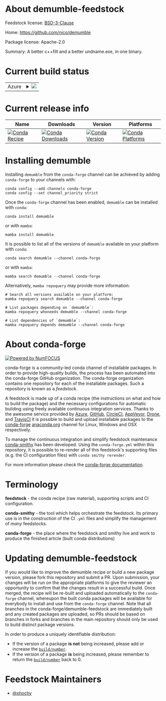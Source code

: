 About demumble-feedstock
========================

Feedstock license: [BSD-3-Clause](https://github.com/conda-forge/demumble-feedstock/blob/main/LICENSE.txt)

Home: https://github.com/nico/demumble

Package license: Apache-2.0

Summary: A better c++filt and a better undname.exe, in one binary.

Current build status
====================


<table>
    
  <tr>
    <td>Azure</td>
    <td>
      <details>
        <summary>
          <a href="https://dev.azure.com/conda-forge/feedstock-builds/_build/latest?definitionId=21050&branchName=main">
            <img src="https://dev.azure.com/conda-forge/feedstock-builds/_apis/build/status/demumble-feedstock?branchName=main">
          </a>
        </summary>
        <table>
          <thead><tr><th>Variant</th><th>Status</th></tr></thead>
          <tbody><tr>
              <td>linux_64</td>
              <td>
                <a href="https://dev.azure.com/conda-forge/feedstock-builds/_build/latest?definitionId=21050&branchName=main">
                  <img src="https://dev.azure.com/conda-forge/feedstock-builds/_apis/build/status/demumble-feedstock?branchName=main&jobName=linux&configuration=linux%20linux_64_" alt="variant">
                </a>
              </td>
            </tr><tr>
              <td>osx_64</td>
              <td>
                <a href="https://dev.azure.com/conda-forge/feedstock-builds/_build/latest?definitionId=21050&branchName=main">
                  <img src="https://dev.azure.com/conda-forge/feedstock-builds/_apis/build/status/demumble-feedstock?branchName=main&jobName=osx&configuration=osx%20osx_64_" alt="variant">
                </a>
              </td>
            </tr><tr>
              <td>win_64</td>
              <td>
                <a href="https://dev.azure.com/conda-forge/feedstock-builds/_build/latest?definitionId=21050&branchName=main">
                  <img src="https://dev.azure.com/conda-forge/feedstock-builds/_apis/build/status/demumble-feedstock?branchName=main&jobName=win&configuration=win%20win_64_" alt="variant">
                </a>
              </td>
            </tr>
          </tbody>
        </table>
      </details>
    </td>
  </tr>
</table>

Current release info
====================

| Name | Downloads | Version | Platforms |
| --- | --- | --- | --- |
| [![Conda Recipe](https://img.shields.io/badge/recipe-demumble-green.svg)](https://anaconda.org/conda-forge/demumble) | [![Conda Downloads](https://img.shields.io/conda/dn/conda-forge/demumble.svg)](https://anaconda.org/conda-forge/demumble) | [![Conda Version](https://img.shields.io/conda/vn/conda-forge/demumble.svg)](https://anaconda.org/conda-forge/demumble) | [![Conda Platforms](https://img.shields.io/conda/pn/conda-forge/demumble.svg)](https://anaconda.org/conda-forge/demumble) |

Installing demumble
===================

Installing `demumble` from the `conda-forge` channel can be achieved by adding `conda-forge` to your channels with:

```
conda config --add channels conda-forge
conda config --set channel_priority strict
```

Once the `conda-forge` channel has been enabled, `demumble` can be installed with `conda`:

```
conda install demumble
```

or with `mamba`:

```
mamba install demumble
```

It is possible to list all of the versions of `demumble` available on your platform with `conda`:

```
conda search demumble --channel conda-forge
```

or with `mamba`:

```
mamba search demumble --channel conda-forge
```

Alternatively, `mamba repoquery` may provide more information:

```
# Search all versions available on your platform:
mamba repoquery search demumble --channel conda-forge

# List packages depending on `demumble`:
mamba repoquery whoneeds demumble --channel conda-forge

# List dependencies of `demumble`:
mamba repoquery depends demumble --channel conda-forge
```


About conda-forge
=================

[![Powered by
NumFOCUS](https://img.shields.io/badge/powered%20by-NumFOCUS-orange.svg?style=flat&colorA=E1523D&colorB=007D8A)](https://numfocus.org)

conda-forge is a community-led conda channel of installable packages.
In order to provide high-quality builds, the process has been automated into the
conda-forge GitHub organization. The conda-forge organization contains one repository
for each of the installable packages. Such a repository is known as a *feedstock*.

A feedstock is made up of a conda recipe (the instructions on what and how to build
the package) and the necessary configurations for automatic building using freely
available continuous integration services. Thanks to the awesome service provided by
[Azure](https://azure.microsoft.com/en-us/services/devops/), [GitHub](https://github.com/),
[CircleCI](https://circleci.com/), [AppVeyor](https://www.appveyor.com/),
[Drone](https://cloud.drone.io/welcome), and [TravisCI](https://travis-ci.com/)
it is possible to build and upload installable packages to the
[conda-forge](https://anaconda.org/conda-forge) [anaconda.org](https://anaconda.org/)
channel for Linux, Windows and OSX respectively.

To manage the continuous integration and simplify feedstock maintenance
[conda-smithy](https://github.com/conda-forge/conda-smithy) has been developed.
Using the ``conda-forge.yml`` within this repository, it is possible to re-render all of
this feedstock's supporting files (e.g. the CI configuration files) with ``conda smithy rerender``.

For more information please check the [conda-forge documentation](https://conda-forge.org/docs/).

Terminology
===========

**feedstock** - the conda recipe (raw material), supporting scripts and CI configuration.

**conda-smithy** - the tool which helps orchestrate the feedstock.
                   Its primary use is in the construction of the CI ``.yml`` files
                   and simplify the management of *many* feedstocks.

**conda-forge** - the place where the feedstock and smithy live and work to
                  produce the finished article (built conda distributions)


Updating demumble-feedstock
===========================

If you would like to improve the demumble recipe or build a new
package version, please fork this repository and submit a PR. Upon submission,
your changes will be run on the appropriate platforms to give the reviewer an
opportunity to confirm that the changes result in a successful build. Once
merged, the recipe will be re-built and uploaded automatically to the
`conda-forge` channel, whereupon the built conda packages will be available for
everybody to install and use from the `conda-forge` channel.
Note that all branches in the conda-forge/demumble-feedstock are
immediately built and any created packages are uploaded, so PRs should be based
on branches in forks and branches in the main repository should only be used to
build distinct package versions.

In order to produce a uniquely identifiable distribution:
 * If the version of a package **is not** being increased, please add or increase
   the [``build/number``](https://docs.conda.io/projects/conda-build/en/latest/resources/define-metadata.html#build-number-and-string).
 * If the version of a package **is** being increased, please remember to return
   the [``build/number``](https://docs.conda.io/projects/conda-build/en/latest/resources/define-metadata.html#build-number-and-string)
   back to 0.

Feedstock Maintainers
=====================

* [@xhochy](https://github.com/xhochy/)

